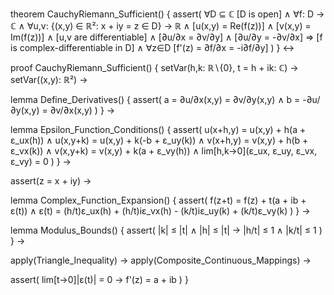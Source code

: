 theorem CauchyRiemann_Sufficient() {
  assert(
    ∀D ⊆ ℂ [D is open] ∧
    ∀f: D → ℂ ∧
    ∀u,v: {(x,y) ∈ ℝ²: x + iy = z ∈ D} → ℝ ∧
    [u(x,y) = Re(f(z))] ∧ 
    [v(x,y) = Im(f(z))] ∧
    [u,v are differentiable] ∧
    [∂u/∂x = ∂v/∂y] ∧
    [∂u/∂y = -∂v/∂x] 
    ⇒
    [f is complex-differentiable in D] ∧
    ∀z∈D [f'(z) = ∂f/∂x = -i∂f/∂y]
  )
} ↔

proof CauchyRiemann_Sufficient() {
  setVar(h,k: ℝ∖{0}, t = h + ik: ℂ) →
  setVar((x,y): ℝ²) →
  
  lemma Define_Derivatives() {
    assert(
      a = ∂u/∂x(x,y) = ∂v/∂y(x,y) ∧
      b = -∂u/∂y(x,y) = ∂v/∂x(x,y)
    )
  } →

  lemma Epsilon_Function_Conditions() {
    assert(
      u(x+h,y) = u(x,y) + h(a + ε_ux(h)) ∧
      u(x,y+k) = u(x,y) + k(-b + ε_uy(k)) ∧
      v(x+h,y) = v(x,y) + h(b + ε_vx(k)) ∧
      v(x,y+k) = v(x,y) + k(a + ε_vy(h)) ∧
      lim[h,k→0](ε_ux, ε_uy, ε_vx, ε_vy) = 0
    )
  } →

  assert(z = x + iy) →
  
  lemma Complex_Function_Expansion() {
    assert(
      f(z+t) = f(z) + t(a + ib + ε(t)) ∧
      ε(t) = (h/t)ε_ux(h) + (h/t)iε_vx(h) - (k/t)iε_uy(k) + (k/t)ε_vy(k)
    )
  } →

  lemma Modulus_Bounds() {
    assert(
      |k| ≤ |t| ∧ |h| ≤ |t| →
      |h/t| ≤ 1 ∧ |k/t| ≤ 1
    )
  } →

  apply(Triangle_Inequality) →
  apply(Composite_Continuous_Mappings) →
  
  assert(
    lim[t→0]|ε(t)| = 0 →
    f'(z) = a + ib
  )
}